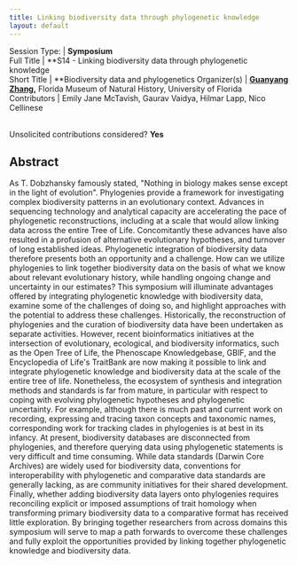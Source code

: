 ```yaml
---
title: Linking biodiversity data through phylogenetic knowledge
layout: default
---
```


Session Type: | **Symposium**  
Full Title    | **S14 - Linking biodiversity data through phylogenetic knowledge  
Short Title   | **Biodiversity data and phylogenetics
Organizer(s)  | **[Guanyang Zhang](mailto:gyz151@gmail.com),** Florida Museum of Natural History, University of Florida
Contributors  | Emily Jane McTavish, Gaurav Vaidya, Hilmar Lapp, Nico Cellinese


<p><br />Unsolicited contributions considered? <strong>Yes</strong></p>

<!-- 
**How many 80-minute sessions are you requesting?** 2
-->

## Abstract

As T. Dobzhansky famously stated, "Nothing in biology makes sense except in the light of evolution". Phylogenies provide a framework for investigating complex biodiversity patterns in an evolutionary context. Advances in sequencing technology and analytical capacity are accelerating the pace of phylogenetic reconstructions, including at a scale that would allow linking data across the entire Tree of Life. Concomitantly these advances have also resulted in a profusion of alternative evolutionary hypotheses, and turnover of long established ideas. Phylogenetic integration of biodiversity data therefore presents both an opportunity and a challenge. How can we utilize phylogenies to link together biodiversity data on the basis of what we know about relevant evolutionary history, while handling ongoing change and uncertainty in our estimates? This symposium will illuminate advantages offered by integrating phylogenetic knowledge with biodiversity data, examine some of the challenges of doing so, and highlight approaches with the potential to address these challenges. Historically, the reconstruction of phylogenies and the curation of biodiversity data have been undertaken as separate activities. However, recent bioinformatics initiatives at the intersection of evolutionary, ecological, and biodiversity informatics, such as the Open Tree of Life, the Phenoscape Knowledgebase, GBIF, and the Encyclopedia of Life's TraitBank are now making it possible to link and integrate phylogenetic knowledge and biodiversity data at the scale of the entire tree of life. Nonetheless, the ecosystem of synthesis and integration methods and standards is far from mature, in particular with respect to coping with evolving phylogenetic hypotheses and phylogenetic uncertainty. For example, although there is much past and current work on recording, expressing and tracing taxon concepts and taxonomic names, corresponding work for tracking clades in phylogenies is at best in its infancy. At present, biodiversity databases are disconnected from phylogenies, and therefore querying data using phylogenetic statements is very difficult and time consuming. While data standards (Darwin Core Archives) are widely used for biodiversity data, conventions for interoperability with phylogenetic and comparative data standards are generally lacking, as are community initiatives for their shared development. Finally, whether adding biodiversity data layers onto phylogenies requires reconciling explicit or imposed assumptions of trait homology when transforming primary biodiversity data to a comparative format has received little exploration. By bringing together researchers from across domains this symposium will serve to map a path forwards to overcome these challenges and fully exploit the opportunities provided by linking together phylogenetic knowledge and biodiversity data.

